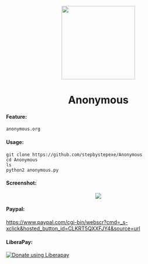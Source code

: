 <p align="center">
  <img src="https://github.com/stepbystepexe/Anonymous/blob/master/Logo.png" width="200"/>
</a></p>
<h1 align="center">Anonymous</h1>

#### Feature:
```
anonymous.org
```
#### Usage:
```
git clone https://github.com/stepbystepexe/Anonymous
cd Anonymous
ls
python2 anonymous.py
```
#### Screenshot:
<p align="center">
  <img src="https://github.com/stepbystepexe/Anonymous/blob/master/Screenshot.png">
</a></p>

#### Paypal:
https://www.paypal.com/cgi-bin/webscr?cmd=_s-xclick&hosted_button_id=CLKRT5QXXFJY4&source=url
#### LiberaPay:
<noscript><a href="https://liberapay.com/stepbystepexe/donate"><img alt="Donate using Liberapay" src="https://liberapay.com/assets/widgets/donate.svg"></a></noscript>

